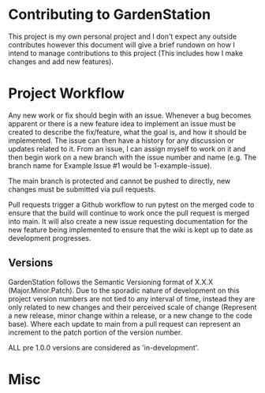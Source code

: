 # Contributing to GardenStation
This project is my own personal project and I don't expect any outside contributes however this document will give a brief rundown on how I intend to manage contributions to this project (This includes how I make changes and add new features).


# Project Workflow
Any new work or fix should begin with an issue. Whenever a bug becomes apparent or there is a new feature idea to implement an issue must be created to describe the fix/feature, what the goal is, and how it should be implemented. The issue can then have a history for any discussion or updates related to it. From an issue, I can assign myself to work on it and then begin work on a new branch with the issue number and name (e.g. The branch name for Example Issue #1 would be 1-example-issue).

The main branch is protected and cannot be pushed to directly, new changes must be submitted via pull requests. 

Pull requests trigger a Github workflow to run pytest on the merged code to ensure that the build will continue to work once the pull request is merged into main. It will also create a new issue requesting documentation for the new feature being implemented to ensure that the wiki is kept up to date as development progresses.

## Versions
GardenStation follows the Semantic Versioning format of X.X.X (Major.Minor.Patch). Due to the sporadic nature of development on this project version numbers are not tied to any interval of time, instead they are only related to new changes and their perceived scale of change (Represent a new release, minor change within a release, or a new change to the code base). Where each update to main from a pull request can represent an increment to the patch portion of the version number. 

ALL pre 1.0.0 versions are considered as 'in-development'.

# Misc